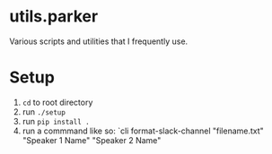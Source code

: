 # utils.parker
Various scripts and utilities that I frequently use.


# Setup

1. `cd` to root directory
2. run `./setup`
3. run `pip install .`
4. run a commmand like so: `cli format-slack-channel "filename.txt" "Speaker 1 Name" "Speaker 2 Name"
